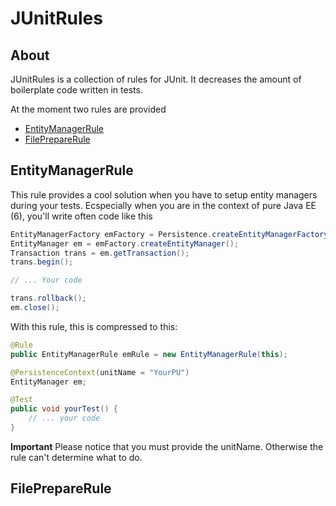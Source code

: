 # JUnitRules #

## About ##
JUnitRules is a collection of rules for JUnit. It decreases the amount of boilerplate code written in tests.

At the moment two rules are provided
 * [EntityManagerRule](https://github.com/coders-kitchen/JUnitRules/edit/master/README.md#entitymanagerrule)
 * [FilePrepareRule](https://github.com/coders-kitchen/JUnitRules/edit/master/README.md#filepreparerule)

## EntityManagerRule ##

This rule provides a cool solution when you have to setup entity managers during your tests.
Ecspecially when you are in the context of pure Java EE (6), you'll write often code like this

```java
EntityManagerFactory emFactory = Persistence.createEntityManagerFactory("YourPU");
EntityManager em = emFactory.createEntityManager();
Transaction trans = em.getTransaction();
trans.begin();

// ... Your code

trans.rollback();
em.close();
```

With this rule, this is compressed to this:

```java
@Rule
public EntityManagerRule emRule = new EntityManagerRule(this);

@PersistenceContext(unitName = "YourPU")
EntityManager em;

@Test
public void yourTest() {
    // ... your code
}
```

<b>Important</b> Please notice that you must provide the unitName. Otherwise the rule can't determine what to do.


## FilePrepareRule ##

